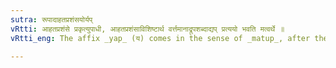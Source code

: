 ```yaml
---
sutra: रूपादाहतप्रशंसयोर्यप्
vRtti: आहतप्रशंसे प्रकृत्युपाधी, आहतप्रशंसाविशिष्टार्थ वर्त्तमानाद्रूपशब्दाद्यप् प्रत्ययो भवति मत्वर्थे ॥
vRtti_eng: The affix _yap_ (य) comes in the sense of _matup_, after the words _rupa_, when stamping (coining) or praise is denoted.

---
```


